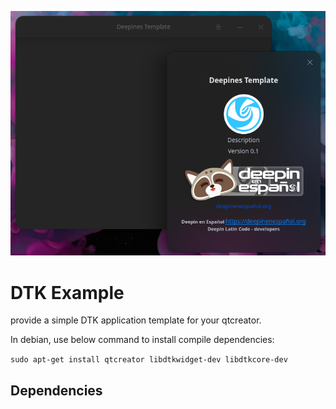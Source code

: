 <p align="center"> 
<img src="https://raw.githubusercontent.com/deepin-espanol/DTKTest-Template/master/doc/IMG/example.png">
</p>

# DTK Example

provide a simple DTK application template for your qtcreator.

In debian, use below command to install compile dependencies:

`sudo apt-get install qtcreator libdtkwidget-dev libdtkcore-dev`

## Dependencies
